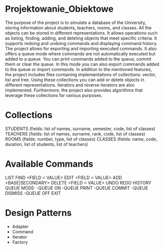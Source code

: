 # Projektowanie_Obiektowe

The purpose of the project is to simulate a database of the University, storing information about students, teachers, rooms, and classes.
All the objects can be stored in different representations. 
It allows operations such as listing, finding, adding, and deleting objects that meet specific criteria.
It supports redoing and undoing commands and displaying command history. The project allows for exporting and importing executed commands.
It also offers a queue mode where commands are not automatically executed but added to a queue. You can print commands added to the queue, commit them or clear the queue. In this mode you can also export commands added to the queue or import commands.
In addition to the mentioned features, the project includes files containing implementations of collections: vector, list and tree. 
Using these collections you can add or delete objects in different representations. Iterators and reverse iterators are also implemented. 
Furthermore, the project also provides algorithms that leverage these collections for various purposes. 

# Collections
STUDENTS (fields: list of names, surname, semester, code, list of classes)
TEACHERS (fields: list of names, surname, rank, code, list of classes)
ROOMS (fields: number, type, list of classes)
CLASSES (fields: name, code, duration, list of students, list of teachers)

# Available Commands
LIST     <COLLECTION>
FIND     <COLLECTION> <FIELD = VALUE>
EDIT     <COLLECTION> <FIELD = VALUE>
ADD      <CLASS> <BASE|SECONDARY>
DELETE   <CLASS> <FIELD = VALUE>
UNDO
REDO
HISTORY
QUEUE MODE:
        -QUEUE ON
        -QUEUE PRINT
        -QUEUE COMMIT
        -QUEUE DISMISS
        -QUEUE OFF
EXIT

# Design Patterns
- Adapter
- Command
- Iterator
- Factory
